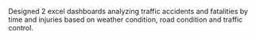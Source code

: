 Designed 2 excel dashboards analyzing traffic accidents and fatalities by time and injuries based on weather condition, road condition and traffic control.
